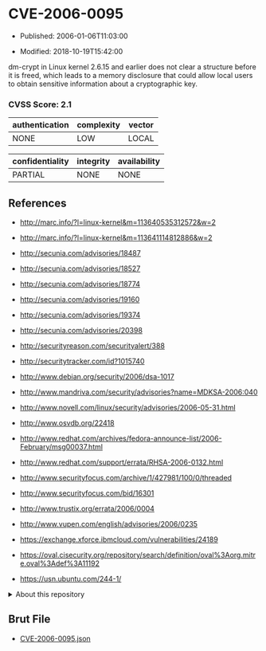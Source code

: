 # CVE-2006-0095

- Published: 2006-01-06T11:03:00

- Modified: 2018-10-19T15:42:00

dm-crypt in Linux kernel 2.6.15 and earlier does not clear a structure before it is freed, which leads to a memory disclosure that could allow local users to obtain sensitive information about a cryptographic key.

### CVSS Score: **2.1**

| authentication | complexity | vector |
| --- | --- | --- |
| NONE | LOW | LOCAL |

| confidentiality | integrity | availability |
| --- | --- | --- |
| PARTIAL | NONE | NONE |

## References

* http://marc.info/?l=linux-kernel&m=113640535312572&w=2

* http://marc.info/?l=linux-kernel&m=113641114812886&w=2

* http://secunia.com/advisories/18487

* http://secunia.com/advisories/18527

* http://secunia.com/advisories/18774

* http://secunia.com/advisories/19160

* http://secunia.com/advisories/19374

* http://secunia.com/advisories/20398

* http://securityreason.com/securityalert/388

* http://securitytracker.com/id?1015740

* http://www.debian.org/security/2006/dsa-1017

* http://www.mandriva.com/security/advisories?name=MDKSA-2006:040

* http://www.novell.com/linux/security/advisories/2006-05-31.html

* http://www.osvdb.org/22418

* http://www.redhat.com/archives/fedora-announce-list/2006-February/msg00037.html

* http://www.redhat.com/support/errata/RHSA-2006-0132.html

* http://www.securityfocus.com/archive/1/427981/100/0/threaded

* http://www.securityfocus.com/bid/16301

* http://www.trustix.org/errata/2006/0004

* http://www.vupen.com/english/advisories/2006/0235

* https://exchange.xforce.ibmcloud.com/vulnerabilities/24189

* https://oval.cisecurity.org/repository/search/definition/oval%3Aorg.mitre.oval%3Adef%3A11192

* https://usn.ubuntu.com/244-1/

<details>
<summary>About this repository</summary> 

  This repository is part of the project [Live Hack CVE](https://github.com/Live-Hack-CVE). Main website can be found [www.live-hack.org](https://www.live-hack.org) 
  
  Made by [Sn0wAlice](https://github.com/Sn0wAlice) for the people that care about security and need to have a feed of the latest CVEs. Hope you enjoy it, don't forget to star the repo and follow me on [Twitter](https://twitter.com/Sn0wAlice) and [Github](https://github.com/Sn0wAlice). And that is my [personnal website](https://www.alice-snow.me/)

  - [Home Page](https://github.com/Live-Hack-CVE)
  - [Framework](https://github.com/Live-Hack-CVE/cve-framework)
  - [CVE database](https://github.com/Live-Hack-CVE/full_database)
  - [Changelog](https://github.com/Live-Hack-CVE/Changelog)
</details>

## Brut File

* [CVE-2006-0095.json](https://raw.githubusercontent.com/Live-Hack-CVE/full_database/main/cves/2006/CVE-2006-0095.json)

